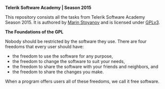 <b>Telerik Software Academy | Season 2015</b>

This repository consists all the tasks from Telerik Software Academy Season 2015. It is authored by <a href="http://prleo.com" title="Web Developer PR LEO.COM" target="_blank">Marin Stoyanov</a> and is licensed under <a href="http://www.gnu.org/licenses/quick-guide-gplv3.html" target="_blank">GPLv3</a>.

<b>The Foundations of the GPL</b>

Nobody should be restricted by the software they use. There are four freedoms that every user should have:
<ul>
    <li>the freedom to use the software for any purpose,</li>
    <li>the freedom to change the software to suit your needs,</li>
    <li>the freedom to share the software with your friends and neighbors, and</li>
    <li>the freedom to share the changes you make.</li>
</ul>
When a program offers users all of these freedoms, we call it free software.
